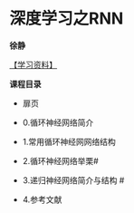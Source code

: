 

# 深度学习之RNN

**徐静**

[【学习资料】](http://note.youdao.com/noteshare?id=c5a8a21946b3bd25b5c06cb4a9fdefdb)

**课程目录**

+ 扉页

+ 0.循环神经网络简介

+ 1.常用循环神经网网络结构

+ 2.循环神经网络举栗#

+ 3.递归神经网络简介与结构 #

+ 4.参考文献

